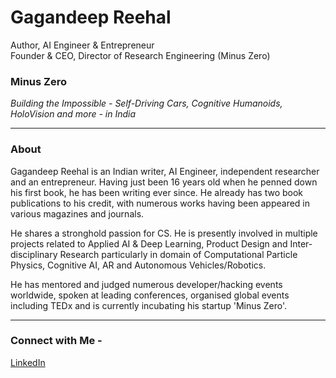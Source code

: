 # Gagandeep Reehal
Author, AI Engineer & Entrepreneur \
Founder & CEO, Director of Research Engineering (Minus Zero)

### Minus Zero
*Building the Impossible - Self-Driving Cars, Cognitive Humanoids, HoloVision and more - in India*
___
### About

Gagandeep Reehal is an Indian writer, AI Engineer, independent researcher and an entrepreneur. Having just been 16 years old when he penned down his first book, he has been writing ever since. He already has two book publications to his credit, with numerous works having been appeared in various magazines and journals.

He shares a stronghold passion for CS. He is presently involved in multiple projects related to Applied AI & Deep Learning, Product Design and Inter-disciplinary Research particularly in domain of Computational Particle Physics, Cognitive AI, AR and Autonomous Vehicles/Robotics.

He has mentored and judged numerous developer/hacking events worldwide, spoken at leading conferences, organised global events including TEDx and is currently incubating his startup 'Minus Zero'.
___
### Connect with Me -
[LinkedIn](https://www.linkedin.com/in/gagandeepreehal)

